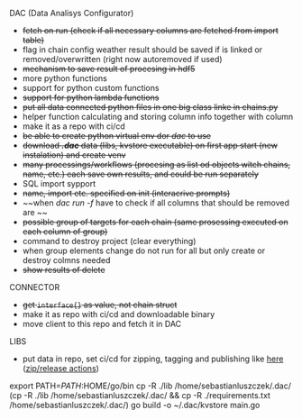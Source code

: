 DAC (Data Analisys Configurator)

- ~~fetch on run (check if all necessary columns are fetched from import table)~~
- flag in chain config weather result should be saved if is linked or removed/overwritten (right now autoremoved if used)
- ~~mechanism to save result of procesing in hdf5~~
- more python functions
- support for python custom functions
- ~~support for python lambda functions~~
- ~~put all data connected python files in one big class linke in chains.py~~
- helper function calculating and storing column info together with column
- make it as a repo with ci/cd
- ~~be able to create python virtual env dor _dac_ to use~~
- ~~download **_.dac_** data (libs, kvstore executable) on first app start (new instalation) and create venv~~
- ~~many processings/workflows (procesing as list od objects witch chains, name, etc.) each save own results, and could be run separately~~
- SQL import sypport
- ~~name, import etc. specified on init (interacrive prompts)~~
- ~~when _dac run -f_ have to check if all columns that should be removed are ~~
- ~~possible group of targets for each chain (same prosessing executed on each column of group)~~
- command to destroy project (clear everything)
- when group elements change do not run for all but only create or destroy colmns needed
- ~~show results of delete~~

CONNECTOR

- ~~get `interface{}` as value, not chain struct~~
- make it as repo with ci/cd and downloadable binary
- move client to this repo and fetch it in DAC

LIBS

- put data in repo, set ci/cd for zipping, tagging and publishing like [here](https://keithweaverca.medium.com/zip-code-base-with-github-actions-for-releases-aca66f530dae) ([zip/release actions](https://github.com/marketplace/actions/zip-release))

export PATH=$PATH:$HOME/go/bin
cp -R ./lib /home/sebastianluszczek/.dac/ (cp -R ./lib /home/sebastianluszczek/.dac/ && cp -R ./requirements.txt /home/sebastianluszczek/.dac/)
go build -o ~/.dac/kvstore main.go
